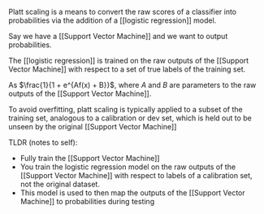 Platt scaling is a means to convert the raw scores of a classifier into probabilities via the addition of a [[logistic regression]] model.

Say we have a [[Support Vector Machine]] and we want to output probabilities.

The [[logistic regression]] is trained on the raw outputs of the [[Support Vector Machine]] with respect to a set of true labels of the training set.

As $\frac{1}{1 + e^{Af(x) + B}}$, where $A$ and $B$ are parameters to the raw outputs of the [[Support Vector Machine]].

To avoid overfitting, platt scaling is typically applied to a subset of the training set, analogous to a calibration or dev set, which is held out to be unseen by the original [[Support Vector Machine]]

TLDR (notes to self):

- Fully train the [[Support Vector Machine]]
- You train the logistic regression model on the raw outputs of the [[Support Vector Machine]] with respect to labels of a calibration set, not the original dataset.
- This model is used to then map the outputs of the [[Support Vector Machine]] to probabilities during testing